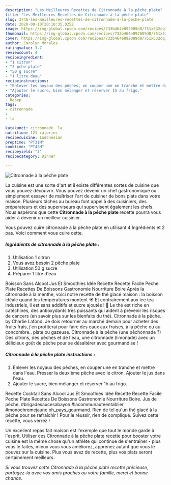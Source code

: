 ```yaml
---
description: "Les Meilleures Recettes de Citronnade à la pêche plate"
title: "Les Meilleures Recettes de Citronnade à la pêche plate"
slug: 3746-les-meilleures-recettes-de-citronnade-a-la-peche-plate
date: 2020-08-10T20:10:35.025Z
image: https://img-global.cpcdn.com/recipes/733b464e892089d8/751x532cq70/citronnade-a-la-peche-plate-photo-principale-de-la-recette.jpg
thumbnail: https://img-global.cpcdn.com/recipes/733b464e892089d8/751x532cq70/citronnade-a-la-peche-plate-photo-principale-de-la-recette.jpg
cover: https://img-global.cpcdn.com/recipes/733b464e892089d8/751x532cq70/citronnade-a-la-peche-plate-photo-principale-de-la-recette.jpg
author: Carolyn Morales
ratingvalue: 3.7
reviewcount: 4
recipeingredient:
- "1 citron"
- "2 pche plate"
- "50 g sucre"
- "1 litre deau"
recipeinstructions:
- "Enlever les noyaux des pêches, en couper une en tranche et mettre dans l&#39;eau. Presser la deuxième pêche avec le citron. Ajouter le jus dans l&#39;eau."
- "Ajouter le sucre, bien mélanger et réserver 1h au frigo."
categories:
- Resep
tags:
- citronnade
- 
- la

katakunci: citronnade  la 
nutrition: 121 calories
recipecuisine: Indonesian
preptime: "PT31M"
cooktime: "PT42M"
recipeyield: "3"
recipecategory: Dinner

---
```



![Citronnade à la pêche plate](https://img-global.cpcdn.com/recipes/733b464e892089d8/751x532cq70/citronnade-a-la-peche-plate-photo-principale-de-la-recette.jpg)

La cuisine est une sorte d'art et il existe différentes sortes de cuisine que vous pouvez découvrir. Vous pouvez devenir un chef gastronomique ou simplement essayer de maîtriser l'art de cuisiner de bons plats dans votre maison. Plusieurs tâches au bureau font appel à des cuisiniers, des préparateurs et des superviseurs qui supervisent également les chefs. Nous espérons que cette <strong> Citronnade à la pêche plate </strong> recette pourra vous aider à devenir un meilleur cuisinier.

<!--inarticleads1-->

Vous pouvez cuire citronnade à la pêche plate en utilisant 4 Ingrédients et 2 pas. Voici comment vous cuire cette.

##### Ingrédients de citronnade à la pêche plate :

1. Utilisation 1 citron
1. Vous avez besoin 2 pêche plate
1. Utilisation 50 g sucre
1. Préparer 1 litre d&#39;eau


Boisson Sans Alcool Jus Et Smoothies Idée Recette Recette Facile Peche Plate Recettes De Boissons Gastronomie Nourriture Boire Après la citronnade à la menthe, voici notre recette de thé glacé maison : la boisson idéale quand les températures montent ☀️ Et contrairement aux ice tea industriels, il est sans additifs et sucre ajoutés ! 🌿 Le thé est riche en catéchines, des antioxydants très puissants qui aident à prévenir les risques de cancers (en savoir plus sur les bienfaits du thé). Citronnade à la pêche. by Charlie Lafond. Je dois retourner au marché demain pour acheter des fruits frais, j&#39;en profiterai pour faire des eaux aux fraises, à la pêche ou au concombre.. plate ou gazeuse. Citronnade à la pêche (une pêchonnade ?) Des citrons, des pêches et de l&#39;eau, une citronnade (limonade) avec un délicieux goût de pêche pour se désaltérer avec gourmandise ! 

<!--inarticleads2-->

##### Citronnade à la pêche plate instructions :

1. Enlever les noyaux des pêches, en couper une en tranche et mettre dans l&#39;eau. Presser la deuxième pêche avec le citron. Ajouter le jus dans l&#39;eau.
1. Ajouter le sucre, bien mélanger et réserver 1h au frigo.


Recette Cocktail Sans Alcool Jus Et Smoothies Idée Recette Recette Facile Peche Plate Recettes De Boissons Gastronomie Nourriture Boire. Jus de pêche. #brigadesaucesabayon #lacommunauteentablier #monochromejaune oh_pays_gourmand. Rien de tel qu&#39;un thé glacé à la pêche pour se rafraîchir ! Pour le réussir, rien de compliqué. Suivez cette recette, vous verrez ! 

<!--inarticleads1-->

<p>
Un excellent repas fait maison est l'exemple que tout le monde garde à l'esprit. Utiliser ces Citronnade à la pêche plate recette pour booster votre cuisine est la même chose qu'un athlète qui continue de s'entraîner - plus vous le faites, mieux vous vous améliorez, apprenez autant que vous le pouvez sur la cuisine. Plus vous avez de recette, plus vos plats seront certainement meilleurs.
</p>

<p>
<i>Si vous trouvez cette Citronnade à la pêche plate recette précieuse, partagez-la avec vos amis proches ou votre famille, merci et bonne chance.</i>
</p>
